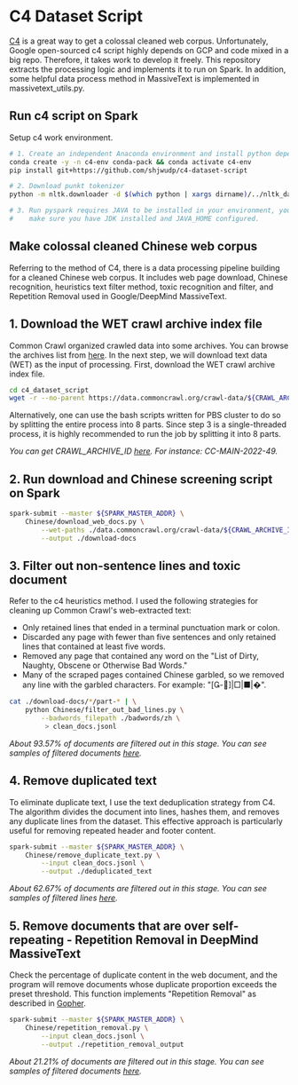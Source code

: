 # C4 Dataset Script

[C4](https://www.tensorflow.org/datasets/catalog/c4) is a great way to get a colossal cleaned web corpus. Unfortunately, Google open-sourced c4 script highly depends on GCP and code mixed in a big repo. Therefore, it takes work to develop it freely. This repository extracts the processing logic and implements it to run on Spark. In addition, some helpful data process method in MassiveText is implemented in massivetext_utils.py.

## Run c4 script on Spark

Setup c4 work environment.

```bash
# 1. Create an independent Anaconda environment and install python dependencies
conda create -y -n c4-env conda-pack && conda activate c4-env
pip install git+https://github.com/shjwudp/c4-dataset-script

# 2. Download punkt tokenizer
python -m nltk.downloader -d $(which python | xargs dirname)/../nltk_data punkt

# 3. Run pyspark requires JAVA to be installed in your environment, you should
#    make sure you have JDK installed and JAVA_HOME configured.
```

## Make colossal cleaned Chinese web corpus

Referring to the method of C4, there is a data processing pipeline building for a cleaned Chinese web corpus. It includes web page download, Chinese recognition, heuristics text filter method, toxic recognition and filter, and Repetition Removal used in Google/DeepMind MassiveText.

## 1. Download the WET crawl archive index file

Common Crawl organized crawled data into some archives. You can browse the archives list from [here](https://commoncrawl.org/the-data/get-started/). In the next step, we will download text data (WET) as the input of processing. First, download the WET crawl archive index file.

```bash
cd c4_dataset_script
wget -r --no-parent https://data.commoncrawl.org/crawl-data/${CRAWL_ARCHIVE_ID}/wet.paths.gz
```


Alternatively, one can use the bash scripts written for PBS cluster to do so by splitting the entire process into 8 parts. Since step 3 is a single-threaded process, it is highly recommended to run the job by splitting it into 8 parts.


*You can get CRAWL_ARCHIVE_ID [here](https://commoncrawl.org/the-data/get-started/). For instance: CC-MAIN-2022-49.*

## 2. Run download and Chinese screening script on Spark

```bash
spark-submit --master ${SPARK_MASTER_ADDR} \
    Chinese/download_web_docs.py \
        --wet-paths ./data.commoncrawl.org/crawl-data/${CRAWL_ARCHIVE_ID}/wet.paths.gz \
        --output ./download-docs
```

## 3. Filter out non-sentence lines and toxic document

Refer to the c4 heuristics method. I used the following strategies for cleaning up Common Crawl's web-extracted text:

- Only retained lines that ended in a terminal punctuation mark or colon.
- Discarded any page with fewer than five sentences and only retained lines that
contained at least five words.
- Removed any page that contained any word on the "List of Dirty, Naughty, Obscene
or Otherwise Bad Words."
- Many of the scraped pages contained Chinese garbled, so we removed any line with the garbled characters. For example: "[-]|□|■|�".

```bash
cat ./download-docs/*/part-* | \
    python Chinese/filter_out_bad_lines.py \
        --badwords_filepath ./badwords/zh \
         > clean_docs.jsonl
```

*About 93.57% of documents are filtered out in this stage. You can see samples of filtered documents [here](data/Chinese_bad-lines_samples.jsonl).*




## 4. Remove duplicated text

To eliminate duplicate text, I use the text deduplication strategy from C4. The algorithm divides the document into lines, hashes them, and removes any duplicate lines from the dataset. This effective approach is particularly useful for removing repeated header and footer content.

```bash
spark-submit --master ${SPARK_MASTER_ADDR} \
    Chinese/remove_duplicate_text.py \
        --input clean_docs.jsonl \
        --output ./deduplicated_text
```


*About 62.67% of documents are filtered out in this stage. You can see samples of filtered lines [here](data/Chinese_Remove-Duplicated-Text_samples.jsonl).*

## 5. Remove documents that are over self-repeating - Repetition Removal in DeepMind MassiveText

Check the percentage of duplicate content in the web document, and the program will remove documents whose duplicate proportion exceeds the preset threshold. This function implements "Repetition Removal" as described in [Gopher](https://arxiv.org/abs/2112.11446).

```bash
spark-submit --master ${SPARK_MASTER_ADDR} \
    Chinese/repetition_removal.py \
        --input clean_docs.jsonl \
        --output ./repetition_removal_output
```

*About 21.21% of documents are filtered out in this stage. You can see samples of filtered documents [here](data/Chinese_Repetition-Removal_samples.jsonl).*
